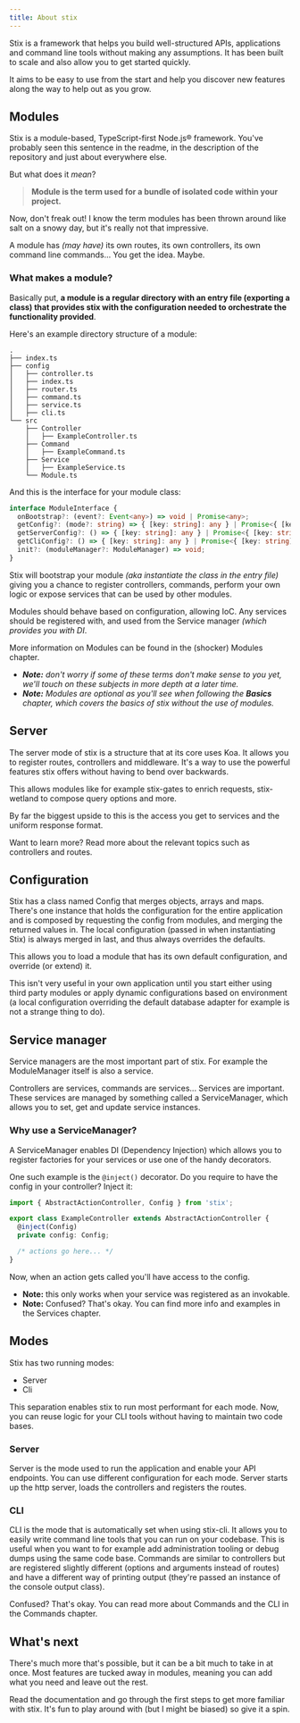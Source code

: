```yaml
---
title: About stix
---
```


Stix is a framework that helps you build well-structured APIs, applications and command line tools without making any assumptions.
It has been built to scale and also allow you to get started quickly.

It aims to be easy to use from the start and help you discover new features along the way to help out as you grow.

## Modules

Stix is a module-based, TypeScript-first Node.js® framework. You've probably seen this sentence in the readme, in the description of the repository and just about everywhere else.

But what does it _mean_?

> **Module is the term used for a bundle of isolated code within your project.**

Now, don't freak out! I know the term modules has been thrown around like salt on a snowy day, but it's really not that impressive.

A module has _(may have)_ its own routes, its own controllers, its own command line commands... You get the idea. Maybe.

### What makes a module?

Basically put, **a module is a regular directory with an entry file (exporting a class) that provides stix with the configuration needed to orchestrate the functionality provided**.

Here's an example directory structure of a module:

```
.
├── index.ts
├── config
│   ├── controller.ts
│   ├── index.ts
│   ├── router.ts
│   ├── command.ts
│   ├── service.ts
│   ├── cli.ts
└── src
    ├── Controller
    │   ├── ExampleController.ts
    ├── Command
    │   ├── ExampleCommand.ts
    ├── Service
    │   ├── ExampleService.ts
    └── Module.ts
```

And this is the interface for your module class:

```ts
interface ModuleInterface {
  onBootstrap?: (event?: Event<any>) => void | Promise<any>;
  getConfig?: (mode?: string) => { [key: string]: any } | Promise<{ [key: string]: any }>;
  getServerConfig?: () => { [key: string]: any } | Promise<{ [key: string]: any }>;
  getCliConfig?: () => { [key: string]: any } | Promise<{ [key: string]: any }>;
  init?: (moduleManager?: ModuleManager) => void;
}
```

Stix will bootstrap your module _(aka instantiate the class in the entry file)_ giving you a chance to register controllers, commands, perform your own logic or expose services that can be used by other modules.

Modules should behave based on configuration, allowing IoC. Any services should be registered with, and used from the Service manager _(which provides you with DI_.

More information on Modules can be found in the (shocker) Modules chapter.

- _**Note:** don't worry if some of these terms don't make sense to you yet, we'll touch on these subjects in more depth at a later time._
- _**Note:** Modules are optional as you'll see when following the **Basics** chapter, which covers the basics of stix without the use of modules._

## Server

The server mode of stix is a structure that at its core uses Koa. It allows you to register routes, controllers and middleware.
It's a way to use the powerful features stix offers without having to bend over backwards.

This allows modules like for example stix-gates to enrich requests, stix-wetland to compose query options and more.

By far the biggest upside to this is the access you get to services and the uniform response format. 

Want to learn more? Read more about the relevant topics such as controllers and routes. 

## Configuration

Stix has a class named Config that merges objects, arrays and maps.
There's one instance that holds the configuration for the entire application and is composed by requesting the config from modules, and merging the returned values in. The local configuration (passed in when instantiating Stix) is always merged in last, and thus always overrides the defaults. 

This allows you to load a module that has its own default configuration, and override (or extend) it.

This isn't very useful in your own application until you start either using third party modules or apply dynamic configurations based on environment (a local configuration overriding the default database adapter for example is not a strange thing to do).

## Service manager

Service managers are the most important part of stix. For example the ModuleManager itself is also a service.

Controllers are services, commands are services... Services are important. These services are managed by something called a ServiceManager, which allows you to set, get and update service instances.

### Why use a ServiceManager?

A ServiceManager enables DI (Dependency Injection) which allows you to register factories for your services or use one of the handy decorators.

One such example is the `@inject()` decorator. Do you require to have the config in your controller? Inject it:

```ts
import { AbstractActionController, Config } from 'stix';

export class ExampleController extends AbstractActionController {
  @inject(Config)
  private config: Config;

  /* actions go here... */
}
```

Now, when an action gets called you'll have access to the config.

- **Note:** this only works when your service was registered as an invokable.
- **Note:** Confused? That's okay. You can find more info and examples in the Services chapter.

## Modes

Stix has two running modes: 

- Server
- Cli

This separation enables stix to run most performant for each mode. Now, you can reuse logic for your CLI tools without having to maintain two code bases.

### Server

Server is the mode used to run the application and enable your API endpoints. You can use different configuration for each mode. Server starts up the http server, loads the controllers and registers the routes.

### CLI

CLI is the mode that is automatically set when using stix-cli. It allows you to easily write command line tools that you can run on your codebase. This is useful when you want to for example add administration tooling or debug dumps using the same code base. Commands are similar to controllers but are registered slightly different (options and arguments instead of routes) and have a different way of printing output (they're passed an instance of the console output class).

Confused? That's okay. You can read more about Commands and the CLI in the Commands chapter.

## What's next

There's much more that's possible, but it can be a bit much to take in at once. Most features are tucked away in modules, meaning you can add what you need and leave out the rest.

Read the documentation and go through the first steps to get more familiar with stix. It's fun to play around with (but I might be biased) so give it a spin.
